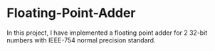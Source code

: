 # Floating-Point-Adder
In this project, I have implemented a floating point adder for 2 32-bit numbers with IEEE-754 normal precision standard.
